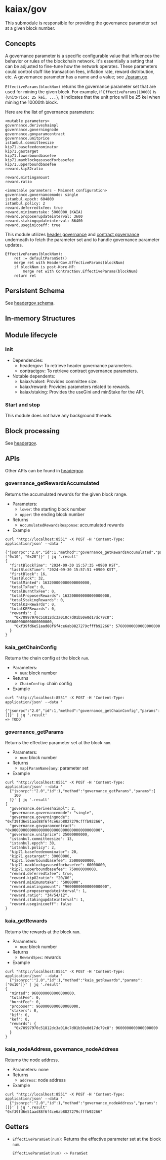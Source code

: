 # kaiax/gov

This submodule is responsible for providing the governance parameter set at a given block number.

## Concepts

A governance parameter is a specific configurable value that influences the behavior or rules of the blockchain network.
It's essentially a setting that can be adjusted to fine-tune how the network operates.
These parameters could control stuff like transaction fees, inflation rate, reward distribution, etc.
A governance parameter has a name and a value; see [./param.go](./param.go).

`EffectiveParams(blockNum)` returns the governance parameter set that are used for mining the given block.
For example, if `EffectiveParams(10000)` is `{UnitPrice: 25 kei, ...}`, it indicates that the unit price will be 25 kei when mining the 10000th block.

Here are the list of governance parameters:

```
<mutable parameters>
governance.deriveshaimpl
governance.governingnode
governance.govparamcontract
governance.unitprice
istanbul.committeesize
kip71.basefeedenominator
kip71.gastarget
kip71.lowerboundbasefee
kip71.maxblockgasusedforbasefee
kip71.upperboundbasefee
reward.kip82ratio

reward.mintingamount
reward.ratio

<immutable parameters - Mainnet configuration>
governance.governancemode: single
istanbul.epoch: 604800
istanbul.policy: 2
reward.deferredtxfee: true
reward.minimumstake: 5000000 (KAIA)
reward.proposerupdateinterval: 3600
reward.stakingupdateinterval: 86400
reward.useginicoeff: true
```

This module utilizes [header governance](./headergov/README.md) and [contract governance](./contractgov/README.md) underneath to fetch the parameter set and to handle governance parameter updates.

```
EffectiveParams(blockNum):
    ret := defaultParamSet()
    merge ret with HeaderGov.EffectiveParams(blockNum)
    if blockNum is post-Kore-HF:
        merge ret with ContractGov.EffectiveParams(blockNum)
    return ret
```

## Persistent Schema

See [headergov schema](./headergov/README.md#persistent-schema).

## In-memory Structures

## Module lifecycle

### Init

- Dependencies:
  - headergov: To retrieve header governance parameters.
  - contractgov: To retrieve contract governance parameters.
- Notable dependents:
  - kaiax/valset: Provides committee size.
  - kaiax/reward: Provides parameters related to rewards.
  - kaiax/staking: Provides the useGini and minStake for the API.

### Start and stop

This module does not have any background threads.

## Block processing

See [headergov](./headergov/README.md#Block-processing).

## APIs

Other APIs can be found in [headergov](./headergov/README.md#APIs).

### governance_getRewardsAccumulated

Returns the accumulated rewards for the given block range.

- Parameters:
  - `lower`: the starting block number
  - `upper`: the ending block number
- Returns
  - `AccumulatedRewardsResponse`: accumulated rewards
- Example

```
curl "http://localhost:8551" -X POST -H 'Content-Type: application/json' --data '
  {"jsonrpc":"2.0","id":1,"method":"governance_getRewardsAccumulated","params":["0x10", "0x20"]}' | jq '.result'
{
  "firstBlockTime": "2024-09-30 15:57:35 +0900 KST",
  "lastBlockTime": "2024-09-30 15:57:51 +0900 KST",
  "firstBlock": 16,
  "lastBlock": 32,
  "totalMinted": 163200000000000000000,
  "totalTxFee": 0,
  "totalBurntTxFee": 0,
  "totalProposerRewards": 163200000000000000000,
  "totalStakingRewards": 0,
  "totalKIFRewards": 0,
  "totalKEFRewards": 0,
  "rewards": {
    "0x70997970c51812dc3a010c7d01b50e0d17dc79c8": 105600000000000000000,
    "0xf39fd6e51aad88f6f4ce6ab8827279cfffb92266": 57600000000000000000
  }
}
```

### kaia_getChainConfig

Returns the chain config at the block `num`.

- Parameters:
  - `num`: block number
- Returns
  - `ChainConfig`: chain config
- Example

```
curl "http://localhost:8551" -X POST -H 'Content-Type: application/json' --data '
  {"jsonrpc":"2.0","id":1,"method":"governance_getChainConfig","params":[]}' | jq '.result'
=> TODO
```

### governance_getParams

Returns the effective parameter set at the block `num`.

- Parameters:
  - `num`: block number
- Returns
  - `map[ParamName]any`: parameter set
- Example

```
curl "http://localhost:8551" -X POST -H 'Content-Type: application/json' --data '
  {"jsonrpc":"2.0","id":1,"method":"governance_getParams","params":[
    100
  ]}' | jq '.result'
{
  "governance.deriveshaimpl": 2,
  "governance.governancemode": "single",
  "governance.governingnode": "0xf39fd6e51aad88f6f4ce6ab8827279cfffb92266",
  "governance.govparamcontract": "0x0000000000000000000000000000000000000000",
  "governance.unitprice": 25000000000,
  "istanbul.committeesize": 13,
  "istanbul.epoch": 30,
  "istanbul.policy": 2,
  "kip71.basefeedenominator": 20,
  "kip71.gastarget": 30000000,
  "kip71.lowerboundbasefee": 25000000000,
  "kip71.maxblockgasusedforbasefee": 60000000,
  "kip71.upperboundbasefee": 750000000000,
  "reward.deferredtxfee": true,
  "reward.kip82ratio": "20/80",
  "reward.minimumstake": "5000000",
  "reward.mintingamount": "9600000000000000000",
  "reward.proposerupdateinterval": 1,
  "reward.ratio": "34/54/12",
  "reward.stakingupdateinterval": 1,
  "reward.useginicoeff": false
}
```

### kaia_getRewards

Returns the rewards at the block `num`.

- Parameters:
  - `num`: block number
- Returns
  - `RewardSpec`: rewards
- Example
```
curl "http://localhost:8551" -X POST -H 'Content-Type: application/json' --data '
  {"jsonrpc":"2.0","id":1,"method":"kaia_getRewards","params":["0x10"]}' | jq '.result'
{
  "minted": 9600000000000000000,
  "totalFee": 0,
  "burntFee": 0,
  "proposer": 9600000000000000000,
  "stakers": 0,
  "kif": 0,
  "kef": 0,
  "rewards": {
    "0x70997970c51812dc3a010c7d01b50e0d17dc79c8": 9600000000000000000
  }
}
```


### kaia_nodeAddress, governance_nodeAddress

Returns the node address.

- Parameters: none
- Returns
  - `address`: node address
- Example

```
curl "http://localhost:8551" -X POST -H 'Content-Type: application/json' --data '
  {"jsonrpc":"2.0","id":1,"method":"governance_nodeAddress","params":[]}' | jq '.result'
"0xf39fd6e51aad88f6f4ce6ab8827279cfffb92266"
```


## Getters

- `EffectiveParamSet(num)`: Returns the effective parameter set at the block `num`.
  ```
  EffectiveParamSet(num) -> ParamSet
  ```
